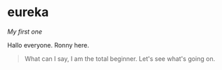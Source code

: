 # eureka
*My first one*

Hallo everyone. Ronny here.

>What can I say, I am the total beginner.
>Let's see what's going on.
